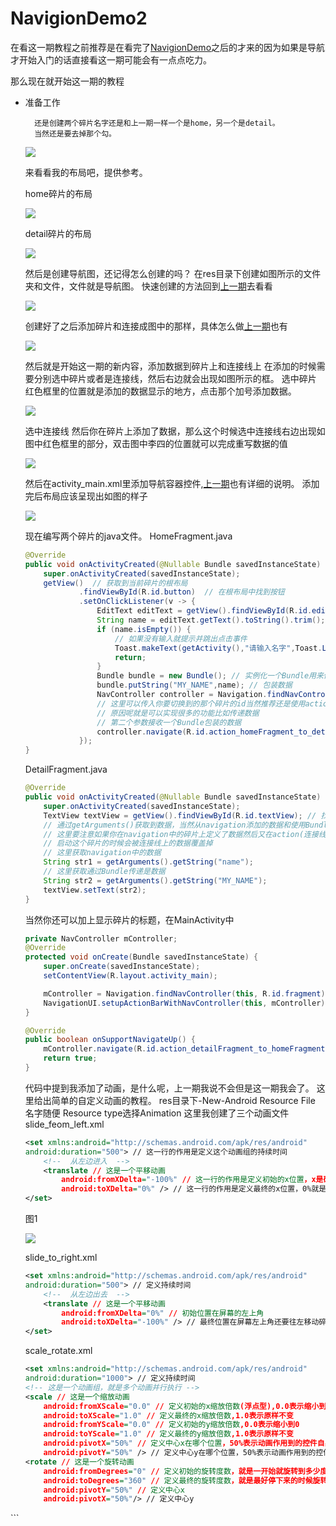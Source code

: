 # NavigionDemo2
    
在看这一期教程之前推荐是在看完了[NavigionDemo](https://github.com/yi-sheep/NavigionDemo)之后的才来的因为如果是导航才开始入门的话直接看这一期可能会有一点点吃力。

那么现在就开始这一期的教程
- 准备工作

        还是创建两个碎片名字还是和上一期一样一个是home，另一个是detail。
        当然还是要去掉那个勾。

    <img src="https://yi-sheep.github.io/NavigionDemo/Res/image/Navigation_2.png">
    
    来看看我的布局吧，提供参考。

    home碎片的布局

    <img src="https://yi-sheep.github.io/NavigionDemo2/Res/image/Navigion2_1.png">

    detail碎片的布局

    <img src="https://yi-sheep.github.io/NavigionDemo2/Res/image/Navigion2_2.png">
    
    然后是创建导航图，还记得怎么创建的吗？
    在res目录下创建如图所示的文件夹和文件，文件就是导航图。
    快速创建的方法回到[上一期](https://github.com/yi-sheep/NavigionDemo#NavGraph)去看看

    <img src="https://yi-sheep.github.io/NavigionDemo2/Res/image/Navigion2_3.png">

    创建好了之后添加碎片和连接成图中的那样，具体怎么做[上一期](https://github.com/yi-sheep/NavigionDemo#NavGraph)也有

    <img src="https://yi-sheep.github.io/NavigionDemo2/Res/image/Navigion2_4.png">

    然后就是开始这一期的新内容，添加数据到碎片上和连接线上
    在添加的时候需要分别选中碎片或者是连接线，然后右边就会出现如图所示的框。
    选中碎片
    红色框里的位置就是添加的数据显示的地方，点击那个加号添加数据。

    <img src="https://yi-sheep.github.io/NavigionDemo2/Res/image/Navigion2_6.png">

    选中连接线
    然后你在碎片上添加了数据，那么这个时候选中连接线右边出现如图中红色框里的部分，双击图中李四的位置就可以完成重写数据的值

    <img src="https://yi-sheep.github.io/NavigionDemo2/Res/image/Navigion2_7.png">

    然后在activity_main.xml里添加导航容器控件,[上一期](https://github.com/yi-sheep/NavigionDemo#NavHost)也有详细的说明。
    添加完后布局应该呈现出如图的样子

    <img src="https://yi-sheep.github.io/NavigionDemo2/Res/image/Navigion2_5.png">

    现在编写两个碎片的java文件。
    HomeFragment.java
    ```java
    @Override
    public void onActivityCreated(@Nullable Bundle savedInstanceState) {
        super.onActivityCreated(savedInstanceState);
        getView()  // 获取到当前碎片的根布局
                .findViewById(R.id.button)  // 在根布局中找到按钮
                .setOnClickListener(v -> {
                    EditText editText = getView().findViewById(R.id.editText); // 找到输入框
                    String name = editText.getText().toString().trim(); // 获取到输入框的内容
                    if (name.isEmpty()) {
                        // 如果没有输入就提示并跳出点击事件
                        Toast.makeText(getActivity(),"请输入名字",Toast.LENGTH_SHORT).show();
                        return;
                    }
                    Bundle bundle = new Bundle(); // 实例化一个Bundle用来传递数据
                    bundle.putString("MY_NAME",name); // 包装数据
                    NavController controller = Navigation.findNavController(v);
                    // 这里可以传入你要切换到的那个碎片的id当然推荐还是使用action的id
                    // 原因呢就是可以实现很多的功能比如传递数据
                    // 第二个参数接收一个Bundle包装的数据
                    controller.navigate(R.id.action_homeFragment_to_detailFragment,bundle);
                });
    }
    ```
    DetailFragment.java
    ```java
    @Override
    public void onActivityCreated(@Nullable Bundle savedInstanceState) {
        super.onActivityCreated(savedInstanceState);
        TextView textView = getView().findViewById(R.id.textView); // 找到TextView
        // 通过getArguments()获取到数据，当然从navigation添加的数据和使用Bundle传递是数据都可以通过这样获取到
        // 这里要注意如果你在navigation中的碎片上定义了数据然后又在action(连接线)中定义了同样key的数据那么
        // 启动这个碎片的时候会被连接线上的数据覆盖掉
        // 这里获取navigation中的数据
        String str1 = getArguments().getString("name");
        // 这里获取通过Bundle传递是数据
        String str2 = getArguments().getString("MY_NAME");
        textView.setText(str2);
    }
    ```
    当然你还可以加上显示碎片的标题，在MainActivity中

    ```java
    private NavController mController;
    @Override
    protected void onCreate(Bundle savedInstanceState) {
        super.onCreate(savedInstanceState);
        setContentView(R.layout.activity_main);

        mController = Navigation.findNavController(this, R.id.fragment);
        NavigationUI.setupActionBarWithNavController(this, mController);
    }

    @Override
    public boolean onSupportNavigateUp() {
        mController.navigate(R.id.action_detailFragment_to_homeFragment); // 这里将连接线传入，是因为我添加了动画
        return true;
    }
    ```

    代码中提到我添加了动画，是什么呢，上一期我说不会但是这一期我会了。
    这里给出简单的自定义动画的教程。
    res目录下-New-Android Resource File
    名字随便
    Resource type选择Animation
    这里我创建了三个动画文件
    slide_feom_left.xml
    ```xml
    <set xmlns:android="http://schemas.android.com/apk/res/android"
    android:duration="500"> // 这一行的作用是定义这个动画组的持续时间
        <!--  从左边进入  -->
        <translate // 这是一个平移动画
            android:fromXDelta="-100%" // 这一行的作用是定义初始的x位置，x是碎片左上角的x坐标，屏幕的左上角的x坐标是0，-100%表示初始的x坐标在屏幕左上角还要往左移动碎片宽度这么远，如下图1
            android:toXDelta="0%" /> // 这一行的作用是定义最终的x位置，0%就是屏幕的左上角，如图1
    </set>
    ```

    图1

    <img src="https://yi-sheep.github.io/NavigionDemo2/Res/image/Navigion2_8.png">

    slide_to_right.xml
    ```xml
    <set xmlns:android="http://schemas.android.com/apk/res/android"
    android:duration="500"> // 定义持续时间
        <!--  从左边出去  -->
        <translate // 这是一个平移动画
            android:fromXDelta="0%" // 初始位置在屏幕的左上角
            android:toXDelta="-100%" /> // 最终位置在屏幕左上角还要往左移动碎片宽度这么远
    </set>
    ```

    scale_rotate.xml
    ```xml
    <set xmlns:android="http://schemas.android.com/apk/res/android"
    android:duration="1000"> // 定义持续时间
    <!-- 这是一个动画组，就是多个动画并行执行 -->
    <scale // 这是一个缩放动画
        android:fromXScale="0.0" // 定义初始的x缩放倍数(浮点型),0.0表示缩小到0什么都看不见
        android:toXScale="1.0" // 定义最终的x缩放倍数,1.0表示原样不变
        android:fromYScale="0.0" // 定义初始的y缩放倍数,0.0表示缩小到0
        android:toYScale="1.0" // 定义最终的y缩放倍数,1.0表示原样不变
        android:pivotX="50%" // 定义中心x在哪个位置，50%表示动画作用到的控件自身的中心x坐标，不定义的话就是0%控件自身的左上角x的坐标
        android:pivotY="50%" /> // 定义中心y在哪个位置，50%表示动画作用到的控件自身的中心y坐标，不定义的话就是0%控件自身的左上角y的坐标
    <rotate // 这是一个旋转动画
        android:fromDegrees="0" // 定义初始的旋转度数，就是一开始就旋转到多少度的位置
        android:toDegrees="360" // 定义最终的旋转度数，就是最好停下来的时候旋转了好多度
        android:pivotY="50%" // 定义中心x
        android:pivotX="50%"/> // 定义中心y
</set>
    ```
